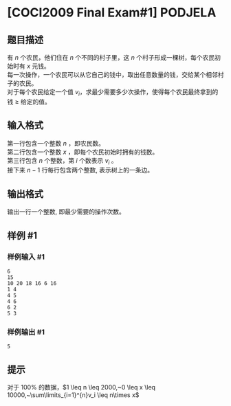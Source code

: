 # [COCI2009 Final Exam#1] PODJELA

## 题目描述

有 $n$ 个农民，他们住在 $n$ 个不同的村子里，这 $n$ 个村子形成一棵树，每个农民初始时有 $x$ 元钱。  
每一次操作，一个农民可以从它自己的钱中，取出任意数量的钱，交给某个相邻村子的农民。   
对于每个农民给定一个值 $v_i$，求最少需要多少次操作，使得每个农民最终拿到的钱 $\geq$ 给定的值。  

## 输入格式

第一行包含一个整数 $n$ ，即农民数。  
第二行包含一个整数 $x$ ，即每个农民初始时拥有的钱数。  
第三行包含 $n$ 个整数，第 $i$ 个数表示 $v_i$ 。  
接下来 $n-1$ 行每行包含两个整数, 表示树上的一条边。

## 输出格式

输出一行一个整数, 即最少需要的操作次数。

## 样例 #1

### 样例输入 #1
```
6
15
10 20 18 16 6 16
1 4
4 5
4 6
6 2
5 3
```

### 样例输出 #1

```
5
```

## 提示

对于 $100\%$ 的数据，$1 \leq n \leq 2000,~0 \leq x \leq 10000,~\sum\limits_{i=1}^{n}v_i \leq n\times x$
